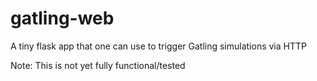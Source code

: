gatling-web
===========

A tiny flask app that one can use to trigger Gatling simulations via HTTP

Note: This is not yet fully functional/tested
